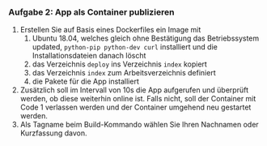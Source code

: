 ### Aufgabe 2: App als Container publizieren
1. Erstellen Sie auf Basis eines Dockerfiles ein Image mit
   1. Ubuntu 18.04, welches gleich ohne Bestätigung das Betriebssystem updated,
   ```python-pip python-dev curl``` installiert und die Installationsdateien danach löscht
   2. das Verzeichnis ```deploy``` ins Verzeichnis ```index``` kopiert 
   3. das Verzeichnis ```index``` zum Arbeitsverzeichnis definiert
   4. die Pakete für die App installiert
2. Zusätzlich soll im Intervall von 10s die App aufgerufen und überprüft werden, 
ob diese weiterhin online ist. Falls nicht, soll der Container mit Code 1 verlassen werden und der Container umgehend neu gestartet werden. 
3. Als Tagname beim Build-Kommando wählen Sie Ihren Nachnamen oder Kurzfassung davon.
